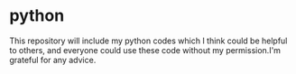 # python
This repository will include my python codes which I think could be helpful to others, and everyone could use these code without my permission.I'm grateful for any advice.
